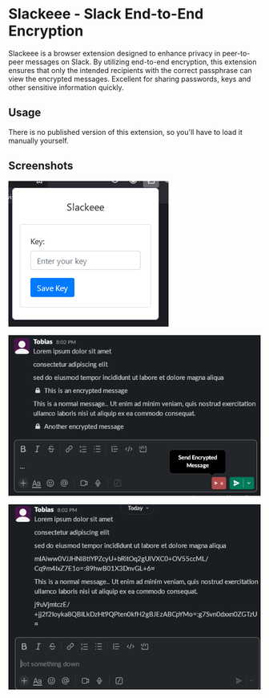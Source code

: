 # Slackeee - Slack End-to-End Encryption

Slackeee is a browser extension designed to enhance privacy in peer-to-peer messages on Slack. By utilizing end-to-end encryption, this extension ensures that only the intended recipients with the correct passphrase can view the encrypted messages.
Excellent for sharing passwords, keys and other sensitive information quickly.

## Usage

There is no published version of this extension, so you'll have to load it manually yourself.

## Screenshots

![Screenshot 1](screenshots/334626C0-B790-47BF-8EDE-72756CE65027.png)

![Screenshot 2](screenshots/B157471B-A991-4656-ADE6-6186AD32910D.png)

![Screenshot 3](screenshots/2EEF5BA3-15E8-4FDC-A8E7-2FA4B3BA46A6.png)
